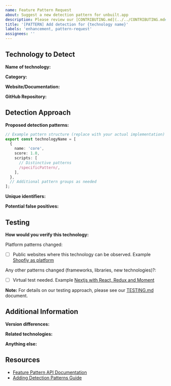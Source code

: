 ```yaml
---
name: Feature Pattern Request
about: Suggest a new detection pattern for unbuilt.app
description: Please review our [CONTRIBUTING.md](../../CONTRIBUTING.md#feature-pattern-api) document for detailed information about our Feature Pattern API before submitting.
title: '[PATTERN] Add detection for {technology name}'
labels: 'enhancement, pattern-request'
assignees: ''
---
```


## Technology to Detect

**Name of technology:**
<!-- e.g., SvelteKit, Astro, XState -->

**Category:**
<!-- e.g., framework, bundler, state-management, etc. Is this for an existing category or a new one? -->

**Website/Documentation:**
<!-- Link to the technology's official site -->

**GitHub Repository:**
<!-- Link to the source code if available -->

## Detection Approach

**Proposed detection patterns:**
<!-- Describe how this technology can be detected. Include specific signatures, global variables, DOM patterns, etc. -->

```typescript
// Example pattern structure (replace with your actual implementation)
export const technologyName = [
  {
    name: 'core',
    score: 1.0,
    scripts: [
      // Distinctive patterns
      /specificPattern/,
    ],
  },
  // Additional pattern groups as needed
];
```

**Unique identifiers:**
<!-- What are some unique identifiers for this technology? E.g., global variables, CSS classes, HTML attributes -->

**Potential false positives:**
<!-- Are there similar technologies that might be confused with this one? How can we distinguish them? -->

## Testing

**How would you verify this technology:**
<!-- Choose the most appropriate approach for your pattern -->

Platform patterns changed:
- [ ] Public websites where this technology can be observed. Example [Shopfiy as platform](../../testing/e2e/tests/external/shopify.md)
  <!-- List at least 1 relevant test -->

Any other patterns changed (frameworks, libraries, new technologies)?:
- [ ] Virtual test needed. Example [Nextjs with React, Redux and Moment](../../testing/e2e/tests/virtual/nextjs-react-redux-moment.test.ts)
  <!-- List at least 1 relevant test -->

**Note:** For details on our testing approach, please see our [TESTING.md](../../testing/e2e/README.md) document.

## Additional Information

**Version differences:**
<!-- If applicable, do different versions of this technology have different signatures? -->

**Related technologies:**
<!-- Any related technologies that might be used alongside this one -->

**Anything else:**
<!-- Any other information that might be helpful -->

<!-- Thank you for contributing to unbuilt.app! -->

## Resources

- [Feature Pattern API Documentation](https://github.com/your-org/unbuilt.app/blob/main/CONTRIBUTING.md#feature-pattern-api)
- [Adding Detection Patterns Guide](https://github.com/your-org/unbuilt.app/blob/main/CONTRIBUTING.md#adding-detection-patterns)
